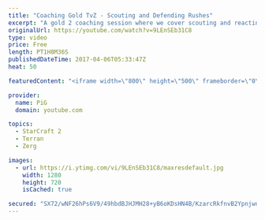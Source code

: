 ```yaml
---
title: "Coaching Gold TvZ - Scouting and Defending Rushes"
excerpt: "A gold 2 coaching session where we cover scouting and reacting to aggression in TvZ -- Watch live at https://www.twitch.tv/x5_pig"
originalUrl: https://youtube.com/watch?v=9LEnSEb31C8
type: video
price: Free
length: PT1H8M36S
publishedDateTime: 2017-04-06T05:33:47Z
heat: 50

featuredContent: "<iframe width=\"800\" height=\"500\" frameborder=\"0\" src=\"https://www.youtube.com/embed/9LEnSEb31C8\" allow=\"accelerometer; autoplay; encrypted-media; gyroscope; picture-in-picture\" allowfullscreen></iframe>"

provider:
  name: PiG
  domain: youtube.com

topics:
  - StarCraft 2
  - Terran
  - Zerg

images:
  - url: https://i.ytimg.com/vi/9LEnSEb31C8/maxresdefault.jpg
    width: 1280
    height: 720
    isCached: true

secured: "SX72/wNF26hPs6V9/49hbdBJHJMH28+yB6oKDsHN4B/KzarcRkfnvB2Ypnjwnhf07JSuF0YhVpQURVMioR4z0Ds+1CgyUA8gGe2oKv2OHfH4V6XFXinbzaFJE5/b45Sw9ULYqPk8aninHuCnla+S62OgWSiJ/3FBuXrQFg0ZDaMR+t9D4xcOUcUs9/5IbwHo3/gwyFpg7V0xu145YYDYKoRN2c6oOCH+pblTmCWUQmQ9YviOo3je4U60/yXtPUAh3Oj20MQ/edpdj3vzgWGagSEZVHQV+4LqQLdNyOkyIOrrkDCrL2wMTki/0DG2OWAHNqEsbY6Z+5pi4zeFxdyCsQfShA8uhWcBxRnhJGa/hSUXvIRp/aKNoH3YxdoShTcdAoq8257VCs4RGf0J8Kp4X2I+xop24jI7vuIDgklr64Q=;UZT22M/Kz0B0bXcLruOWbg=="
---
```


